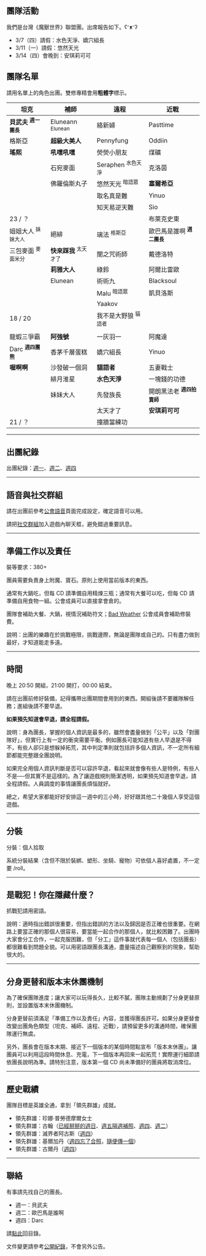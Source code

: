 ## 團隊活動

我們是台灣《魔獸世界》聯盟團。出席報告如下。ʕᵔᴥᵔʔ

- 3/7（四）請假：水色天淨、嬌穴組長
- 3/11（一）請假：悠然天光
- 3/14（四）會晚到：安琪莉可可

## 團隊名單

請用名單上的角色出團。雙修專精會用**粗體字**標示。

| **坦克** | **補師** | **遠程** | **近戰** |
| --- | --- | --- | --- |
| **貝武夫** <sup>**週一團長**</sup> | Eluneann <sup>Elunean</sup> | 絡新婦 | Pasttime |
| 格斯亞 | **超級大美人** | Pennyfung | Oddiin |
| **瑤熙** | **吼嘿吼嘿** | 熒熒小朋友 | 煤礦 |
| | 石宛麥面 | Seraphen <sup>水色天淨</sup> | 克洛茵 |
| | 佛羅倫斯丸子 | 悠然天光 <sup>暗語眾</sup> | **塞爾希亞** |
| | | 取名真是難 | Yinuo |
| | | 知天易逆天難 | Sio |
| 23 / ？ | | | 布萊克史東 |
| 姐姐大人 <sup>妹妹大人</sup> | 絕緋 | 璃法 <sup>格斯亞</sup> | 歐巴馬是誰啊 <sup>**週二團長**</sup> |
| 三包麥面 <sup>麥面米分</sup> | **快來踩我** <sup>太天才了</sup> | 闇之咒術師 | 戴德洛特 |
| | **莉雅大人** | 綠鈴 | 阿爾比雷歐 |
| | Elunean | 術術九 | Blacksoul |
| | | Malu <sup>暗語眾</sup> | 凱貝洛斯 |
| | | Yaakov |  |
| 18 / 20 | | 我不是大野狼 <sup>貓語者</sup> |  |
|                              |                                |              |                                    |
| 龍蝦三爭霸                    | **阿強號**                      | 一灰羽一     | 阿魔達                              |
| Darc <sup>**週四團熊**</sup>  | 香茅千層蛋糕                    | 嬌穴組長      | Yinuo                              |
| **喔啊啊**                    | 沙發破一個洞                    | **貓語者**    | 五妻戰士                            |
|                              | 緋月淮星                        | **水色天淨**  | 一塊錢的功德                         |
|                              | 妹妹大人                        | 先發族長      | 開朗黑法老 <sup>**週四拍賣師**</sup> |
|                              |                                | 太天才了      | **安琪莉可可**                      |
| 21 / ？                      |                                | 撞牆當練功    |                                    |

---

## 出團紀錄

出團紀錄：[週一](https://www.warcraftlogs.com/user/reports-list/256518/)、[週二](https://www.warcraftlogs.com/user/reports-list/822965/)、[週四](https://www.warcraftlogs.com/user/reports-list/302729/)

--- 

## 語音與社交群組

請在出團前參考[公會語音](https://badbadweather.github.io/voicechat.html)頁面完成設定，確定語音可以用。

請把[社交群組](https://blizzard.com/invite/9EVogsdqA)加入遊戲內聊天框，避免錯過重要訊息。

---

## 準備工作以及責任

裝等要求：380+

團員需要負責身上附魔、寶石。原則上使用當前版本的東西。

通常有大鍋吃，但每 CD 請準備自用精煉三瓶；通常有大餐可以吃，但每 CD 請準備自用食物一組。公會成員可以直接拿會倉的。

團隊會補助大餐、大鍋，視情況補助符文；[Bad Weather](https://badbadweather.github.io/) 公會成員會補助修裝費。

說明：出團的樂趣在於挑戰極限，挑戰邊際，無論是團隊或自己的。只有盡力做到最好，才知道能走多遠。

---

## 時間

晚上 20:50 開組，21:00 開打，00:00 結束。

請在出團前修好裝備，記得攜帶出團期間會用到的東西。開組後請不要離隊解任務；進組後請不要早退。

**如果預先知道會早退，請全程請假。**

說明：身為團長，掌握的個人資訊是最多的，雖然會盡量做到「公平」以及「對團隊好」，但實行上有一定的衝突需要平衡。例如團長可能知道有些人早退是不得不，有些人卻只是想躲掉拓荒，其中判定準則就包括許多個人資訊，不一定所有細節都能完整跟全團說明。

如果完全用個人資訊判斷是否可以容許早退，看起來就會像有些人是特例，有些人不是──但其實不是這樣的。為了讓遊戲規則簡潔透明，如果預先知道會早退，請全程請假。人員調度的事情讓團長煩惱就好。

總之，希望大家都能好好安排這一週中的三小時，好好跟其他二十幾個人享受這個遊戲。

---
## 分裝

分裝：個人拾取

系統分裝結果（含但不限於裝綁、塑形、坐騎、寵物）可依個人喜好處置，不一定要 /roll。

---

## 是戰犯！你在隱藏什麼？

抓戰犯請用密語。

說明：適時指出錯誤很重要，但指出錯誤的方法以及歸因是否正確也很重要。在網路上要當正確的那個人很容易，要當能一起合作的那個人，就比較困難了。出團時大家會分工合作，一起克服困難，但「分工」這件事就代表每一個人（包括團長）都很難看到問題全貌。可以用密語跟團長溝通，盡量描述自己觀察到的現象，幫助很大的。

---

## 分身更替和版本末休團機制

為了確保團隊進度；讓大家可以玩得長久，比較不膩，團隊主動規劃了分身更替原則，並設置版本末休團機制。

分身更替前須滿足「準備工作以及責任」內容，並獲得團長許可。如果分身更替會改變出團角色類型（坦克、補師、遠程、近戰），請預留更多的溝通時間，確保團隊運行無虞。

另外，團長會在版本末期、接近下一個版本的某個時間點宣布「版本末休團」。讓團員可以利用這段時間休息、充電，下一個版本再回來一起拓荒！實際運行細節請依團長說明為準。請特別注意，版本第一個 CD 尚未準備好的團員將取消席位。

---

## 歷史戰績

團隊目標是英雄全通，拿到「領先群雄」成就。

- 領先群雄：珍娜‧普勞德摩爾女士
- 領先群雄：古翰（[已經掰掰的週日](aotc_ghuun_sun.jpg)、[週五隔週補照](aotc_ghuun_fri.jpg)、[週四](aotc_ghuun_thu.jpg)、[週二](aotc_ghuun_tue.png)）
- 領先群雄：滅界者阿古斯（[週四](aotc_argus.jpg)）
- 領先群雄：基爾加丹（[週四忘了合照](aotc_kiljaeden.jpg)，[隨便傳一個](aotc_kiljaeden2.jpg)）
- 領先群雄：古爾丹（[週四](aotc_guldan.jpg)）

---

## 聯絡

有事請先找自己的團長。

- 週一：貝武夫
- 週二：歐巴馬是誰啊
- 週四：Darc

請[點此](https://badbadweather.github.io/)回目錄。

文件變更請參考[公開紀錄](https://github.com/badbadweather/badbadweather.github.io/commits/master/raid.md)，不會另外公告。
